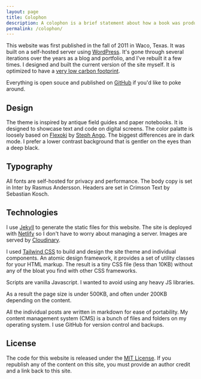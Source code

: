 ```yaml
---
layout: page
title: Colophon
description: A colophon is a brief statement about how a book was produced. In this case it explains how this website was made.
permalink: /colophon/
---
```


This website was first published in the fall of 2011 in Waco, Texas. It was built on a self-hosted server using [WordPress](https://wordpress.org/). It's gone through several iterations over the years as a blog and portfolio, and I've rebuilt it a few times. I designed and built the current version of the site myself. It is optimized to have a [very low carbon footprint](https://digitalbeacon.co/report/andrewstiefel-com). 

Everything is open souce and published on <a href="https://github.com/andrewstiefel/andrewstiefel.com">GitHub</a> if you'd like to poke around.

## Design
The theme is inspired by antique field guides and paper notebooks. It is designed to showcase text and code on digital screens. The color palatte is loosely based on [Flexoki](https://stephango.com/flexoki) by [Steph Ango](https://stephango.com/). The biggest differences are in dark mode. I prefer a lower contrast background that is gentler on the eyes than a deep black.

## Typography
All fonts are self-hosted for privacy and performance. The body copy is set in Inter by Rasmus Andersson. Headers are set in Crimson Text by Sebastian Kosch.

## Technologies
I use <a href="https://jekyllrb.com/" title="Jekyll">Jekyll</a> to generate the static files for this website. The site is deployed with <a href="https://www.netlify.com/" title="Netlify">Netlify</a> so I don't have to worry about managing a server. Images are served by <a href="https://cloudinary.com/">Cloudinary</a>.

I used <a href="https://tailwindcss.com/" title="Tailwind CSS">Tailwind CSS</a> to build and design the site theme and individual components. An atomic design framework, it provides a set of utility classes for your HTML markup. The result is a tiny CSS file (less than 10KB) without any of the bloat you find with other CSS frameworks. 

Scripts are vanilla Javascript. I wanted to avoid using any heavy JS libraries.

As a result the page size is under 500KB, and often under 200KB depending on the content.

All the individual posts are written in markdown for ease of portability. My content management system (CMS) is a bunch of files and folders on my operating system. I use GitHub for version control and backups.

## License

The code for this website is released under the <a href="https://github.com/andrewstiefel/andrewstiefel.com/blob/master/LICENSE.md">MIT License</a>. If you republish any of the content on this site, you must provide an author credit and a link back to this site.